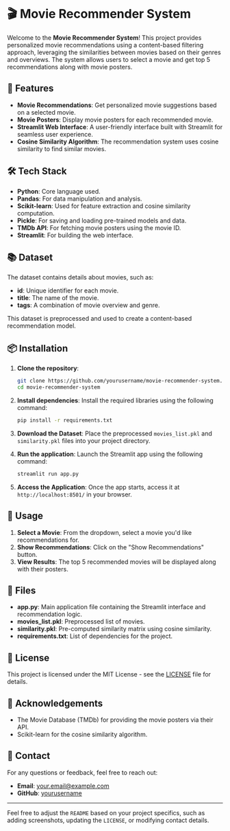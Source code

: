 # 🎬 Movie Recommender System

Welcome to the **Movie Recommender System**! This project provides personalized movie recommendations using a content-based filtering approach, leveraging the similarities between movies based on their genres and overviews. The system allows users to select a movie and get top 5 recommendations along with movie posters.

## 🚀 Features

- **Movie Recommendations**: Get personalized movie suggestions based on a selected movie.
- **Movie Posters**: Display movie posters for each recommended movie.
- **Streamlit Web Interface**: A user-friendly interface built with Streamlit for seamless user experience.
- **Cosine Similarity Algorithm**: The recommendation system uses cosine similarity to find similar movies.

## 🛠️ Tech Stack

- **Python**: Core language used.
- **Pandas**: For data manipulation and analysis.
- **Scikit-learn**: Used for feature extraction and cosine similarity computation.
- **Pickle**: For saving and loading pre-trained models and data.
- **TMDb API**: For fetching movie posters using the movie ID.
- **Streamlit**: For building the web interface.

## 📚 Dataset

The dataset contains details about movies, such as:
- **id**: Unique identifier for each movie.
- **title**: The name of the movie.
- **tags**: A combination of movie overview and genre.
  
This dataset is preprocessed and used to create a content-based recommendation model.

## 📦 Installation

1. **Clone the repository**:
    ```bash
    git clone https://github.com/yourusername/movie-recommender-system.git
    cd movie-recommender-system
    ```

2. **Install dependencies**:
    Install the required libraries using the following command:
    ```bash
    pip install -r requirements.txt
    ```

3. **Download the Dataset**:
    Place the preprocessed `movies_list.pkl` and `similarity.pkl` files into your project directory.

4. **Run the application**:
    Launch the Streamlit app using the following command:
    ```bash
    streamlit run app.py
    ```

5. **Access the Application**:
    Once the app starts, access it at `http://localhost:8501/` in your browser.

## 🔧 Usage

1. **Select a Movie**: From the dropdown, select a movie you'd like recommendations for.
2. **Show Recommendations**: Click on the "Show Recommendations" button.
3. **View Results**: The top 5 recommended movies will be displayed along with their posters.

## 📂 Files

- **app.py**: Main application file containing the Streamlit interface and recommendation logic.
- **movies_list.pkl**: Preprocessed list of movies.
- **similarity.pkl**: Pre-computed similarity matrix using cosine similarity.
- **requirements.txt**: List of dependencies for the project.

## 📝 License

This project is licensed under the MIT License - see the [LICENSE](LICENSE) file for details.

## 🌟 Acknowledgements

- The Movie Database (TMDb) for providing the movie posters via their API.
- Scikit-learn for the cosine similarity algorithm.

## 📧 Contact

For any questions or feedback, feel free to reach out:

- **Email**: your.email@example.com
- **GitHub**: [yourusername](https://github.com/Yuvraj7061MAIT)

---

Feel free to adjust the `README` based on your project specifics, such as adding screenshots, updating the `LICENSE`, or modifying contact details.
